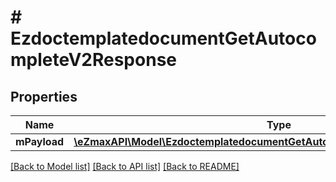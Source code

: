 # # EzdoctemplatedocumentGetAutocompleteV2Response

## Properties

Name | Type | Description | Notes
------------ | ------------- | ------------- | -------------
**mPayload** | [**\eZmaxAPI\Model\EzdoctemplatedocumentGetAutocompleteV2ResponseMPayload**](EzdoctemplatedocumentGetAutocompleteV2ResponseMPayload.md) |  |

[[Back to Model list]](../../README.md#models) [[Back to API list]](../../README.md#endpoints) [[Back to README]](../../README.md)
